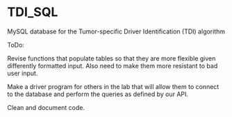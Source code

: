 # TDI_SQL
MySQL database for the Tumor-specific Driver Identification (TDI) algorithm

ToDo:

  Revise functions that populate tables so that they are more flexible given differently formatted input. Also need to make them   more resistant to bad user input.
  
  Make a driver program for others in the lab that will allow them to connect to the database and perform the queries as defined   by our API.
  
  Clean and document code.

